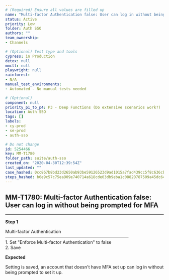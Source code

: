```yaml
---
# (Required) Ensure all values are filled up
name: "Multi-factor Authentication false: User can log in without being prompted for MFA"
status: Active
priority: Low
folder: Auth SSO
authors: ""
team_ownership: 
- Channels

# (Optional) Test type and tools
cypress: in Production
detox: null
mmctl: null
playwright: null
rainforest: 
- N/A
manual_test_environments: 
- Automated - No manual tests needed

# (Optional)
component: null
priority_p1_to_p4: P3 - Deep Functions (Do extensive scenarios work?)
location: Auth SSO
tags: []
labels: 
- cy-prod
- se-prod
- auth-sso

# Do not change
id: 5254466
key: MM-T1780
folder_path: suite/auth-sso
created_on: "2020-04-30T12:39:54Z"
last_updated: ""
case_hashed: 0cc867b8bd23d2650ab93be59126523d9ad1015a7fad439cc5f8c636cb6b2d7b0b88eb1963536fe91f7c99ce5fc4f05d
steps_hashed: b6e9c57c75ea909e740714a618cde03db9eba1c08820787509a45dc6445584d5036be925742cf2944d2f400ae6492d62
---
```


## MM-T1780: Multi-factor Authentication false: User can log in without being prompted for MFA

---

**Step 1**

Multi-factor Authentication\
————————————————————————————\
1\. Set "Enforce Multi-factor Authentication" to false\
2\. Save

**Expected**

Setting is saved, an account that doesn't have MFA set up can log in without being prompted to set it up.
